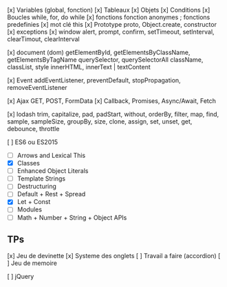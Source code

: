 [x] Variables (global, fonction)
[x] Tableaux
[x] Objets
[x] Conditions
[x] Boucles
while, for, do while
[x] fonctions
fonction anonymes ; fonctions predefinies
[x] mot clé this
[x] Prototype
proto, Object.create, constructor
[x] exceptions
[x] window
alert, prompt, confirm, setTimeout, setInterval, clearTimout, clearInterval

[x] document (dom)
getElementById, getElementsByClassName, getElementsByTagName
querySelector, querySelectorAll
className, classList, style
innerHTML, innerText | textContent

[x] Event
addEventListener, preventDefault, stopPropagation, removeEventListener

[x] Ajax
GET, POST, FormData
[x] Callback, Promises, Async/Await, Fetch

[x] lodash
trim, capitalize, pad, padStart, without, orderBy, filter, map, find, sample, sampleSize, groupBy, size, clone, assign, set, unset, get, debounce, throttle

[ ] ES6 ou ES2015

- [ ] Arrows and Lexical This
- [x] Classes
- [ ] Enhanced Object Literals
- [ ] Template Strings
- [ ] Destructuring
- [ ] Default + Rest + Spread
- [x] Let + Const
- [ ] Modules
- [ ] Math + Number + String + Object APIs

## TPs

[x] Jeu de devinette
[x] Systeme des onglets
[ ] Travail a faire (accordion)
[ ] Jeu de memoire

[ ] jQuery
